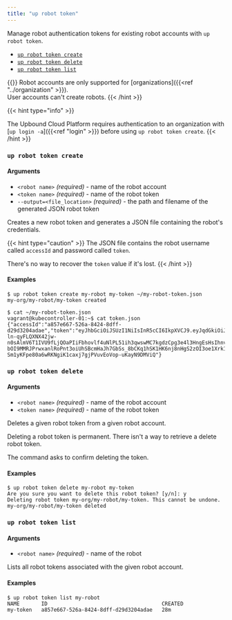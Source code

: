 ```yaml
---
title: "up robot token"
---
```

Manage robot authentication tokens for existing robot accounts with `up robot token`.

- [`up robot token create`](#up-robot-token-create)
- [`up robot token delete`](#up-robot-token-delete)
- [`up robot token list`](#up-robot-token-list)

{{<hint type="important" >}}
Robot accounts are only supported for [organizations]({{<ref "../organization" >}}).  
User accounts can't create robots.
{{< /hint >}}

<!-- vale gitlab.SubstitutionWarning = NO-->
<!-- don't flag an error on shortcode information argument -->
{{< hint type="info" >}}
<!-- vale gitlab.SubstitutionWarning = YES-->
The Upbound Cloud Platform requires authentication to an organization with [`up login -a`]({{<ref "login" >}}) before using `up robot token create`.
{{< /hint >}}

### `up robot token create`

<!-- omit in toc -->
#### Arguments
* `<robot name>` _(required)_ - name of the robot account
* `<token name>` _(required)_ - name of the robot token
* `--output=<file_location>` _(required)_ - the path and filename of the generated JSON robot token

Creates a new robot token and generates a JSON file containing the robot's credentials.

{{< hint type="caution" >}}
The JSON file contains the robot username called `accessId` and password called `token`.

There's no way to recover the `token` value if it's lost. 
{{< /hint >}}

<!-- omit in toc -->
#### Examples
```shell
$ up robot token create my-robot my-token ~/my-robot-token.json
my-org/my-robot/my-token created
```

```shell
$ cat ~/my-robot-token.json
vagrant@kubecontroller-01:~$ cat token.json
{"accessId":"a857e667-526a-8424-8dff-d29d3204adae","token":"eyJhbGciOiJSUzI1NiIsInR5cCI6IkpXVCJ9.eyJqdGkiOiJhODU3ZTY2Ny01MjZhLTQwNDItOGRlMy1kMjlkMzIwNGFkYWUiLCJzdWIiOiJyb2JvdHwzZjc2ZWVjNS1iN2UwLTRmNmUtYWVlYy04YWRiZWMyYzQ0YTYifQ.F00nFGsINl3wrRvI6YQd4AlwevdiZZZeiJFZXi7QxZ3pYEhDjeL0pLw-ln-qyFLQXNX42jw-n0sAlmV6T1IVU9fLjQOaPIiFbhovlf4uNlPL51ih3qwswMC7kgdzCpg3e4l3HngEsHsIhnv_5ipliJXx7Pk7eRfybDQyGM7nodbd5Zk-bOI9MMRJPrwxanlRoPnt3oiUhSBcmHaJh7GbSs_8bCKq1hSK1HK6nj8nHgS2zOI3oe1Xrk1SKnNw2wC_MpPDxpoW9xitMapjzhKdzdl5T3peIrsEW9z2i-Sm1yKFpe80a6wRKNgiK1caxj7gjPVuvEoVop-uKayN9DMViQ"}
```

### `up robot token delete`

<!-- omit in toc -->
#### Arguments
* `<robot name>` _(required)_ - name of the robot account
* `<token name>` _(required)_ - name of the robot token
  
Deletes a given robot token from a given robot account.

Deleting a robot token is permanent. There isn't a way to retrieve a delete robot token.

The command asks to confirm deleting the token.

<!-- omit in toc -->
#### Examples
```shell
$ up robot token delete my-robot my-token
Are you sure you want to delete this robot token? [y/n]: y
Deleting robot token my-org/my-robot/my-token. This cannot be undone.
my-org/my-robot/my-token deleted
```

### `up robot token list`

<!-- omit in toc -->
#### Arguments
* `<robot name>` _(required)_ - name of the robot

Lists all robot tokens associated with the given robot account.
  
<!-- omit in toc -->
#### Examples
```shell
$ up robot token list my-robot
NAME       ID                                     CREATED
my-token   a857e667-526a-8424-8dff-d29d3204adae   28m
```